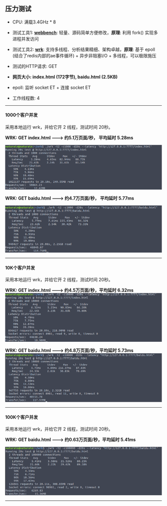 ## 压力测试

- CPU: 满载3.4GHz * 8

- 测试工具1: **[webbench](http://home.tiscali.cz/~cz210552/webbench.html)**: 轻量、源码简单方便修改，**原理**: 利用 fork() 实现多进程并发访问

- 测试工具2: **[wrk](https://github.com/wg/wrk)**: 支持多线程、分析结果精细、架构卓越，**原理**: 基于 epoll (结合了redis内部的ae事件循环) + 异步非阻塞I/O + 多线程，可以极限施压

- 测试的HTTP请求: GET

- **网页大小: index.html (172字节), baidu.html (2.5KB)**

- epoll: 监听 socket ET + 连接 socket ET

- 工作线程数: 4


---
#### 1000个客户并发

采用本地运行 wrk，并给它开 2 线程，测试时间 20秒。

**WRK: GET index.html ---> 约5.1万页面/秒， 平均延时 5.28ms**

![](../imgs/wrk_ET_index_1000.png)

**WRK: GET baidu.html ---> 约4.7万页面/秒， 平均延时 5.77ms**

![](../imgs/wrk_ET_baidu_1000.png)

---

#### 10K个客户并发

采用本地运行 wrk，并给它开 2 线程，测试时间 20秒。

**WRK: GET index.html ---> 约4.5万页面/秒，平均延时 6.32ms**
![](../imgs/wrk_ET_index_10000.png)

**WRK: GET baidu.html ---> 约4.8万页面/秒，平均延时 5.73ms**
![](../imgs/wrk_ET_baidu_10000.png)

---

#### 100K个客户并发

采用本地运行 wrk，并给它开 2 线程，测试时间 20秒。

**WRK: GET baidu.html ---> 约0.63万页面/秒，平均延时 5.41ms**

![](../imgs/wrk_ET_baidu_100000.png)


---
